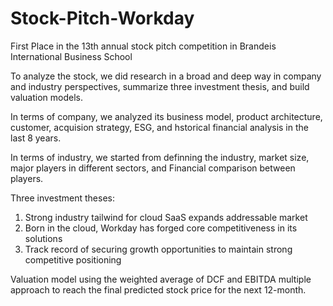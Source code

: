# Stock-Pitch-Workday
First Place in the 13th annual stock pitch competition in Brandeis International Business School

To analyze the stock, we did research in a broad and deep way in company and industry perspectives, summarize three investment thesis, and build valuation models.

In terms of company, we analyzed its business model, product architecture, customer, acquision strategy, ESG, and hstorical financial analysis in the last 8 years.

In terms of industry, we started from definning the industry, market size, major players in different sectors, and Financial comparison between players.

Three investment theses:
1. Strong industry tailwind for cloud SaaS expands addressable market
2. Born in the cloud, Workday has forged core competitiveness in its solutions
3. Track record of securing growth opportunities to maintain strong competitive positioning

Valuation model using the weighted average of DCF and EBITDA multiple approach to reach the final predicted stock price for the next 12-month.
